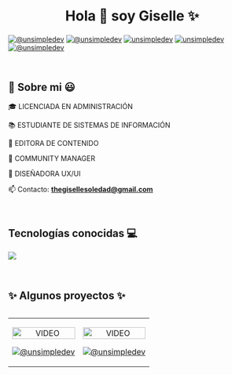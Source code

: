 <h1 align="center">Hola 👋  soy Giselle ✨ </h1> 

<p align="left">
  <a href="https://www.youtube.com/@unsimpledev" target="blank"><img align="center" src="https://img.shields.io/badge/YouTube-FF0000?style=for-the-badge&logo=youtube&logoColor=white" alt="@unsimpledev"  /></a>
<a href="https://www.tiktok.com/@unsimpledev" target="blank"><img align="center" src="https://img.shields.io/badge/TikTok-000000?style=for-the-badge&logo=tiktok&logoColor=white" alt="@unsimpledev" /></a>
<a href="https://linkedin.com/in/unsimpledev" target="blank"><img align="center" src="https://img.shields.io/badge/LinkedIn-0077B5?style=for-the-badge&logo=linkedin&logoColor=white" alt="unsimpledev"/></a>
<a href="https://fb.com/unsimpledev" target="blank"><img align="center" src="https://img.shields.io/badge/Facebook-1877F2?style=for-the-badge&logo=facebook&logoColor=white" alt="unsimpledev"  /></a>
<a href = "mailto:unsimpledev@gmail.com" target="blank"><img align="center" src="https://img.shields.io/badge/Gmail-D14836?style=for-the-badge&logo=gmail&logoColor=white" alt="@unsimpledev"  /></a>
  </p>
<br>
<h2> 🌸 Sobre mi 😃</h2>
<!--Intro start-->

<p align="left">
🎓 LICENCIADA EN ADMINISTRACIÓN

📚 ESTUDIANTE DE SISTEMAS DE INFORMACIÓN 

🎥 EDITORA DE CONTENIDO 

🎯 COMMUNITY MANAGER

🎨 DISEÑADORA UX/UI

📫 Contacto: **thegisellesoledad@gmail.com**
<!--Intro end-->
  </p>
<br>

<h2 >Tecnologías conocidas 💻 </h2>
<!--tech stack icons-->
<p align="left">
  <a href="https://skillicons.dev">
    <img src="https://skillicons.dev/icons?i=css,html,js,py,github,eclipse,vscode,ai,ps,pr,figma&perline=12" />
  </a>
</p>
<br>
<!-------------------------->
<div id="proyectos">
<h2 >✨ Algunos proyectos ✨ </h2>

<table align="left" >
<tr border="none">
  <td width="50%" align="center">
    <p align="center">
     <a href="https://gisellesoledad.github.io/tprickandmorty" title="Go to Source">
        <img align="center" width=100% src="https://raw.githubusercontent.com/unsimpledev/unsimpledev/main/assets/smsgateway.webp"   alt="VIDEO" /></a>
      </p>
    <p align="center">
      <a href="https://github.com/gisellesoledad/tprickandmorty" target="blank"><img align="center" src="https://img.shields.io/badge/GitHub-100000?style=for-the-badge&logo=github&logoColor=white" alt="@unsimpledev" /></a>
    </p>       
</td>
<td width="50%" align="center">
    <p align="center">
     <a href="https://gisellesoledad.github.io/Porfolio" title="Go to Source">
        <img align="center" width=100% src="https://raw.githubusercontent.com/unsimpledev/unsimpledev/main/assets/notifandroid.webp"   alt="VIDEO" /></a>
      </p>
    <p align="center">
      <a href="https://github.com/gisellesoledad/Porfolio" target="blank"><img align="center" src="https://img.shields.io/badge/GitHub-100000?style=for-the-badge&logo=github&logoColor=white" alt="@unsimpledev" /></a>
    </p>       
</td>
  
  
</tr>
</table>
  </div>
<br>
<br><br>
<br>
<br><br><br>
<br><br>

<!------------------------->
<div id="apoyo">


    
    


